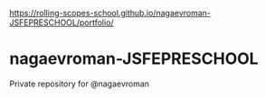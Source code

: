 https://rolling-scopes-school.github.io/nagaevroman-JSFEPRESCHOOL/portfolio/
# nagaevroman-JSFEPRESCHOOL
Private repository for @nagaevroman
